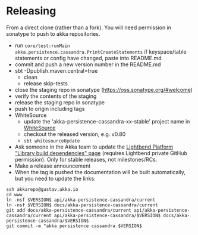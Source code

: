 # Releasing

From a direct clone (rather than a fork). You will need permission in sonatype to push to akka repositories.

* run `core/test:runMain akka.persistence.cassandra.PrintCreateStatements` if keyspace/table statements or config have changed,
  paste into README.md
* commit and push a new version number in the README.md
* sbt -Dpublish.maven.central=true
  * clean
  * release skip-tests
* close the staging repo in sonatype (https://oss.sonatype.org/#welcome)
* verify the contents of the staging
* release the staging repo in sonatype
* push to origin including tags
* WhiteSource
  * update the 'akka-persistence-cassandra-xx-stable' project name in [WhiteSource](https://saas.whitesourcesoftware.com)
  * checkout the released version, e.g. v0.80
  * `sbt whitesourceUpdate`
* Ask someone in the Akka team to update the [Lightbend Platform "Library build dependencies" page](https://developer.lightbend.com/docs/lightbend-platform/introduction/getting-help/build-dependencies.html#_akka_persistence_cassandra) (requires Lightbend private GitHub permission). Only for stable releases, not milestones/RCs.
* Make a release announcement 
* When the tag is pushed the documentation will be built automatically, but you need to update the links: 
```
ssh akkarepo@gustav.akka.io
cd www
ln -nsf $VERSION$ api/akka-persistence-cassandra/current
ln -nsf $VERSION$ docs/akka-persistence-cassandra/current
git add docs/akka-persistence-cassandra/current api/akka-persistence-cassandra/current api/akka-persistence-cassandra/$VERSION$ docs/akka-persistence-cassandra/$VERSION$
git commit -m "akka persistence cassandra $VERSION$
```
